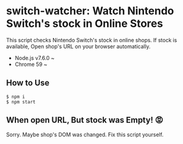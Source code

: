 # switch-watcher: Watch Nintendo Switch's stock in Online Stores

This script checks Nintendo Switch's stock in online shops. If stock is available, Open shop's URL on your browser automatically.

- Node.js v7.6.0 ~
- Chrome 59 ~

## How to Use

```
$ npm i
$ npm start
```

## When open URL, But stock was Empty! 😡

Sorry. Maybe shop's DOM was changed. Fix this script yourself.

